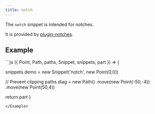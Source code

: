 ```yaml
---
title: notch
---
```


The `notch` snippet is intended for notches.

It is provided by [plugin-notches](/reference/plugins/notches/).

## Example

<Example caption="An example of the notch snippet">
```js
({ Point, Path, paths, Snippet, snippets, part }) => {

  snippets.demo = new Snippet('notch', new Point(0,0))

  // Prevent clipping
  paths.diag = new Path()
    .move(new Point(-50,-4))
    .move(new Point(50,4))

  return part
}
```
</Example>

